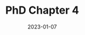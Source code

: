 ---
layout: default
modal-id: 4
date: 2023-01-07
img: dvt.png
alt: image-alt4
title: PhD Chapter 4
project-date: Test4
client: Test4
category: Test4
description: Deep vein thrombosis (DVT) is the formation of a clot in the deep veins of the leg. It is a potentially-life threatening disease which can progress to a pulmonary embolism, potentially leading to heart failure or death. Platelets are key in clot formation, and they have been involved in DVT development, although it is not known through which pathways they might act. To find potentially new pathways of DVT development linked to platelets, I conducted a Mendelian randomization study where I analysed ~2000 traits and their effect on DVT risk. I identified new risk factors for DVT, such as hyperthyroidism and varicose veins, and established risk factors, such as body mass index. Half of the risk factors I identified were adiposity-related, and I therefore investigated if proteins affected by adiposity influence the risk of developing DVT. More information is available on the <a href="https://www.biorxiv.org/content/10.1101/476135v2">BioRxiv pre-print</a>.  
---